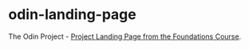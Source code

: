 # odin-landing-page

The Odin Project - [Project Landing Page from the Foundations Course](https://www.theodinproject.com/lessons/foundations-landing-page).

